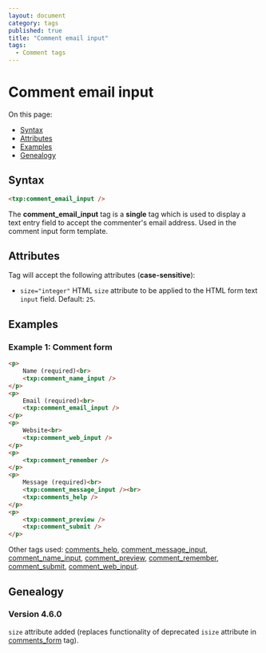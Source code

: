 ```yaml
---
layout: document
category: tags
published: true
title: "Comment email input"
tags:
  - Comment tags
---
```


# Comment email input

On this page:

* [Syntax](#user-content-syntax)
* [Attributes](#user-content-attributes)
* [Examples](#user-content-examples)
* [Genealogy](#user-content-genealogy)

## Syntax

```html
<txp:comment_email_input />
```

The **comment_email_input** tag is a __single__ tag which is used to display a text entry field to accept the commenter's email address. Used in the comment input form template.

## Attributes

Tag will accept the following attributes (**case-sensitive**):

* `size="integer"`
HTML `size` attribute to be applied to the HTML form text `input` field.
Default: `25`.

## Examples

### Example 1: Comment form

```html
<p>
    Name (required)<br>
    <txp:comment_name_input />
</p>
<p>
    Email (required)<br>
    <txp:comment_email_input />
</p>
<p>
    Website<br>
    <txp:comment_web_input />
</p>
<p>
    <txp:comment_remember />
</p>
<p>
    Message (required)<br>
    <txp:comment_message_input /><br>
    <txp:comments_help />
</p>
<p>
    <txp:comment_preview />
    <txp:comment_submit />
</p>
```

Other tags used: [comments_help](comments-help), [comment_message_input](comment-message-input), [comment_name_input](comment-name-input), [comment_preview](comment-preview), [comment_remember](comment-remember), [comment_submit](comment-submit), [comment_web_input](comment-web-input).

## Genealogy

### Version 4.6.0

`size` attribute added (replaces functionality of deprecated `isize` attribute in [comments_form](comments-form) tag).

